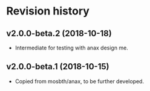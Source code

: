 Revision history
=================================



v2.0.0-beta.2 (2018-10-18)
---------------------------------

* Intermediate for testing with anax design me.



v2.0.0-beta.1 (2018-10-15)
---------------------------------

* Copied from mosbth/anax, to be further developed.
